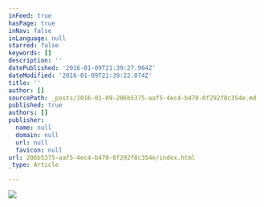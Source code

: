```yaml
---
inFeed: true
hasPage: true
inNav: false
inLanguage: null
starred: false
keywords: []
description: ''
datePublished: '2016-01-09T21:39:27.964Z'
dateModified: '2016-01-09T21:39:22.074Z'
title: ''
author: []
sourcePath: _posts/2016-01-09-206b5375-aaf5-4ec4-b470-0f292f8c354e.md
published: true
authors: []
publisher:
  name: null
  domain: null
  url: null
  favicon: null
url: 206b5375-aaf5-4ec4-b470-0f292f8c354e/index.html
_type: Article

---
```

![](https://s3-us-west-2.amazonaws.com/the-grid-img/p/6bea7444313ea8582d27b222eccc51075143e598.jpg)